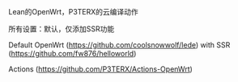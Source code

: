 Lean的OpenWrt，P3TERX的云编译动作

所有设置：默认，仅添加SSR功能

Default OpenWrt (https://github.com/coolsnowwolf/lede) with SSR (https://github.com/fw876/helloworld)

Actions (https://github.com/P3TERX/Actions-OpenWrt)
